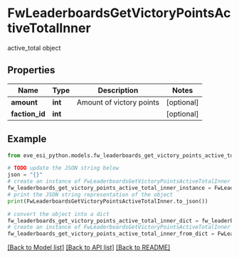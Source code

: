 # FwLeaderboardsGetVictoryPointsActiveTotalInner

active_total object

## Properties

Name | Type | Description | Notes
------------ | ------------- | ------------- | -------------
**amount** | **int** | Amount of victory points | [optional] 
**faction_id** | **int** |  | [optional] 

## Example

```python
from eve_esi_python.models.fw_leaderboards_get_victory_points_active_total_inner import FwLeaderboardsGetVictoryPointsActiveTotalInner

# TODO update the JSON string below
json = "{}"
# create an instance of FwLeaderboardsGetVictoryPointsActiveTotalInner from a JSON string
fw_leaderboards_get_victory_points_active_total_inner_instance = FwLeaderboardsGetVictoryPointsActiveTotalInner.from_json(json)
# print the JSON string representation of the object
print(FwLeaderboardsGetVictoryPointsActiveTotalInner.to_json())

# convert the object into a dict
fw_leaderboards_get_victory_points_active_total_inner_dict = fw_leaderboards_get_victory_points_active_total_inner_instance.to_dict()
# create an instance of FwLeaderboardsGetVictoryPointsActiveTotalInner from a dict
fw_leaderboards_get_victory_points_active_total_inner_from_dict = FwLeaderboardsGetVictoryPointsActiveTotalInner.from_dict(fw_leaderboards_get_victory_points_active_total_inner_dict)
```
[[Back to Model list]](../README.md#documentation-for-models) [[Back to API list]](../README.md#documentation-for-api-endpoints) [[Back to README]](../README.md)


